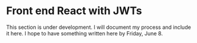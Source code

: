 # Front end React with JWTs

This section is under development. I will document my process and include it here. I hope to have something written here by Friday, June 8.
<!-- 
## Set up react up
I started by creating a directory and CDing into that directory. In the terminal, run the following commands:
```bash
$ create-react-app donor-explorer
$ npm i redux
$ npm i react-redux
$ npm i history
$ npm i react-router-redux@next
$ npm i redux-persist
$ npm i redux-persist-transform-filter
$ npm i redux-api-middleware
$ npm i jwt-decode
$ npm i react-materialize
```

Start by setting up some of the file structure. In the ```src``` directory, I created ```styles```, ```reducers```, ```components```, ```constants```, and ```actions``` directories. I moved the ```.css``` files into ```styles``` and made sure to update their references at the top of the existing files (```index.js``` and ```app.js```). In ```reducers```, I created a file called ```index.js```. In that file:
```js
import { combineReducers } from 'redux'
import { routerReducer } from 'react-router-redux'

export default combineReducers({
  router: routerReducer
})
```
This will allow us to combine multiple reducers, which we may need in the future.  

In the ```src``` directory, create a ```store.js``` file. This code comes from that same tutorial I used on the back end, which you can find at: https://medium.com/@viewflow/full-stack-django-quick-start-with-jwt-auth-and-react-redux-part-ii-be9cf6942957
```js
import storage from 'redux-persist/es/storage'
import { apiMiddleware } from 'redux-api-middleware'
import { applyMiddleware, createStore } from 'redux'
import { createFilter } from 'redux-persist-transform-filter'
import { persistReducer, persistStore } from 'redux-persist'
import { routerMiddleware } from 'react-router-redux'

import rootReducer from './reducers/index'

export default (history) => {
  const persistedFilter = createFilter(
    'auth', ['access', 'refresh'])
  const reducer = persistReducer(
    {
      key: 'polls',
      storage: storage,
      whitelist: ['auth'],
      transforms: [persistedFilter]
    },
    rootReducer)
  const store = createStore(
    reducer, {},
    applyMiddleware(
      apiMiddleware,
      routerMiddleware(history))
  )
  persistStore(store)
  return store
}
```

Next, we link up index.js to this store file:
```js
import React from 'react'
import ReactDOM from 'react-dom'
import createHistory from 'history/createBrowserHistory'
import { ConnectedRouter } from 'react-router-redux'
import { Provider } from 'react-redux'

import './styles/index.css'
import App from './components/App'
import configureStore from './store'

const history = createHistory()
const store = configureStore(history)

ReactDOM.render((
  <Provider store={store}>
    <ConnectedRouter history={history}>
      <App />
    </ConnectedRouter>
  </Provider>
), document.getElementById('root'))
``` -->
